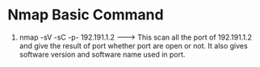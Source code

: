 # Nmap Basic Command

1) nmap -sV -sC -p- 192.191.1.2
      ---> This scan all the port of 192.191.1.2 and give the result of port whether port are open or not. It also gives software version and
      software name used in port.      
